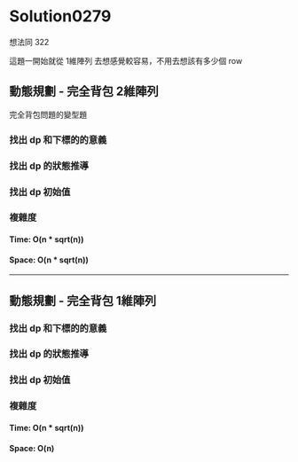 # Solution0279

想法同 322

這題一開始就從 1維陣列 去想感覺較容易，不用去想該有多少個 row

## 動態規劃 - 完全背包 2維陣列

完全背包問題的變型題

### 找出 dp 和下標的的意義

### 找出 dp 的狀態推導

### 找出 dp 初始值

### 複雜度

#### Time: O(n * sqrt(n))

#### Space: O(n * sqrt(n))

---

## 動態規劃 - 完全背包 1維陣列

### 找出 dp 和下標的的意義

### 找出 dp 的狀態推導

### 找出 dp 初始值

### 複雜度

#### Time: O(n * sqrt(n))

#### Space: O(n)